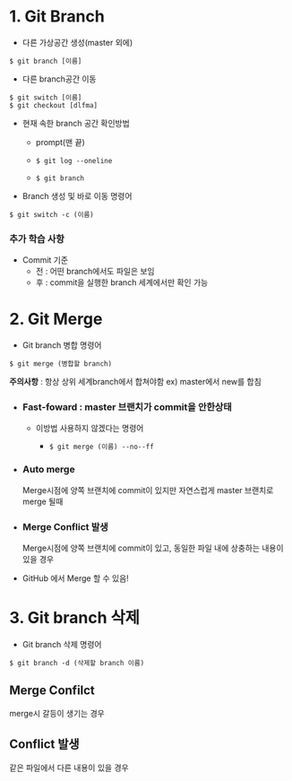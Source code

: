 # 1. Git Branch

- 다른 가상공간 생성(master 외에)

```shell
$ git branch [이름]	
```

- 다른 branch공간 이동

```shell
$ git switch [이름] 
$ git checkout [dlfma]
```

- 현재 속한 branch 공간 확인방법

  - prompt(맨 끝)

  - ```shell
    $ git log --oneline	
    ```

  - ```shell
    $ git branch
    ```

- Branch 생성 및 바로 이동 명령어

```shell
$ git switch -c (이름)
```



### 추가 학습 사항

- Commit 기준
  - 전 : 어떤 branch에서도 파일은 보임
  - 후 : commit을 실행한 branch 세계에서만 확인 가능

# 2. Git Merge

- Git branch 병합 명령어

```shell
$ git merge (병합할 branch)
```

__주의사항__ :  항상 상위 세계branch에서 합쳐야함 ex) master에서 new를 합침

- ### Fast-foward : master 브랜치가 commit을 안한상태 

  - 이방법 사용하지 않겠다는 명령어

    - ```shell
      $ git merge (이름) --no--ff
      ```

- ### Auto merge  

  Merge시점에 양쪽 브랜치에 commit이 있지만  자연스럽게 master 브랜치로 merge 될때

- ### Merge Conflict 발생 

   Merge시점에 양쪽 브랜치에 commit이 있고, 동일한 파일 내에 상충하는 내용이 있을 경우

- GitHub 에서 Merge 할 수 있음! 

# 3. Git branch 삭제

- Git branch 삭제 명령어

```shell
$ git branch -d (삭제할 branch 이름)
```





## Merge Confilct

merge시 갈등이 생기는 경우



## Conflict 발생

같은 파일에서 다른 내용이 있을 경우


